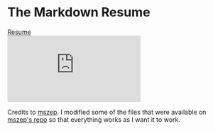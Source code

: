 The Markdown Resume
===================
[Resume](https://nclsbayona.github.io/MyResume/)\
![Make Resume](https://github.com/nclsbayona/MyResume/tree/master/generated/resume.pdf)


Credits to [mszep](https://github.com/mszep/pandoc_resume). I modified some of the files that were available on [mszep's repo](https://github.com/mszep/pandoc_resume) so that everything works as I want it to work.
